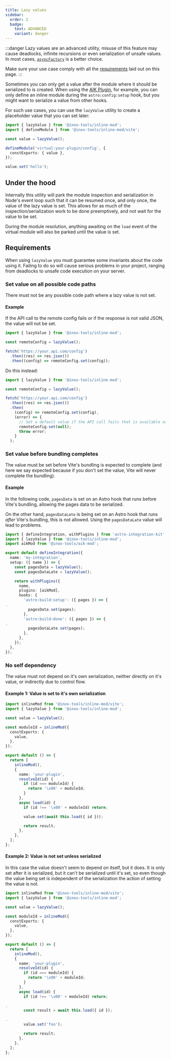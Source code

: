 ```yaml
---
title: Lazy values
sidebar:
  order: 2
  badge:
    text: ADVANCED
    variant: danger
---
```


:::danger
Lazy values are an advanced utility, misuse of this feature may cause deadlocks, infinite recursions or even serialization of unsafe values.
In most cases, [`asyncFactory`](/inline-mod/factory-wrappers#asyncfactory) is a better choice.

Make sure your use case comply with all the [requirements](#requirements) laid out on this page.
:::

Sometimes you can only get a value after the module where it should be serialized to is created. When using the [AIK Plugin](/inline-mod/aik-plugin), for example, you can only define an inline module during the `astro:config:setup` hook, but you might want to serialize a value from other hooks.

For such use cases, you can use the `lazyValue` utility to create a placeholder value that you can set later:

```ts
import { lazyValue } from '@inox-tools/inline-mod';
import { defineModule } from '@inox-tools/inline-mod/vite';

const value = lazyValue();

defineModule('virtual:your-plugin/config', {
  constExports: { value },
});

value.set('hello');
```

## Under the hood

Internally this utility will park the module inspection and serialization in Node's event loop such that it can be resumed once, and only once, the value of the lazy value is set.
This allows for as much of the inspection/serialization work to be done preemptively, and not wait for the value to be set.

During the module resolution, anything awaiting on the `load` event of the virtual module will also be parked until the value is set.

## Requirements

When using `lazyValue` you must guarantee some invariants about the code using it. Failing to do so will cause serious problems in your project, ranging from deadlocks to unsafe code execution on your server.

### Set value on all possible code paths

There must not be any possible code path where a lazy value is not set.

#### Example

If the API call to the remote config fails or if the response is not valid JSON, the value will not be set.

```ts
import { lazyValue } from '@inox-tools/inline-mod';

const remoteConfig = lazyValue();

fetch('https://your.api.com/config')
  .then((res) => res.json())
  .then((config) => remoteConfig.set(config));
```

Do this instead:

```ts ins={9-13}
import { lazyValue } from '@inox-tools/inline-mod';

const remoteConfig = lazyValue();

fetch('https://your.api.com/config')
  .then((res) => res.json())
  .then(
    (config) => remoteConfig.set(config),
    (error) => {
      // Set a default value if the API call fails that is available as the error is propagated
      remoteConfig.set(null);
      throw error;
    }
  );
```

### Set value before bundling completes

The value must be set before Vite's bundling is expected to complete (and here we say expected because if you don't set the value, Vite will never complete the bundling).

#### Example

In the following code, `pagesData` is set on an Astro hook that runs before Vite's bundling, allowing the pages data to be serialized.

On the other hand, `pagesDataLate` is being set on an Astro hook that runs _after_ Vite's bundling, this is not allowed. Using the `pagesDataLate` value will lead to problems.

```ts ins={"This runs before Vite's bundling, correct": 16-17} del={"This runs after Vite's bundling, incorrect": 20-21}
import { defineIntegration, withPlugins } from 'astro-integration-kit';
import { lazyValue } from '@inox-tools/inline-mod';
import aikMod from '@inox-tools/aik-mod';

export default defineIntegration({
  name: 'my-integration',
  setup: ({ name }) => {
    const pagesData = lazyValue();
    const pagesDataLate = lazyValue();

    return withPlugins({
      name,
      plugins: [aikMod],
      hooks: {
        'astro:build:setup': ({ pages }) => {
.
          pagesData.set(pages);
        },
        'astro:build:done': ({ pages }) => {
.
          pagesDataLate.set(pages);
        },
      },
    });
  },
});
```

### No self dependency

The value must not depend on it's own serialization, neither directly on it's value, or indirectly due to control flow.

#### Example 1: Value is set to it's own serialization

```ts del={"The value is set to the result of serializing itself": 24-25}
import inlineMod from '@inox-tools/inline-mod/vite';
import { lazyValue } from '@inox-tools/inline-mod';

const value = lazyValue();

const moduleId = inlineMod({
  constExports: {
    value,
  },
});

export default () => {
  return [
    inlineMod(),
    {
      name: 'your-plugin',
      resolveId(id) {
        if (id === moduleId) {
          return '\x00' + moduleId;
        }
      },
      async load(id) {
        if (id !== '\x00' + moduleId) return;

        value.set(await this.load({ id }));

        return result;
      },
    },
  ];
};
```

#### Example 2: Value is not set unless serialized

In this case the value doesn't seem to depend on itself, but it does. It is only set after it is serialized, but it can't be serialized until it's set, so even though the value being set is independent of the serialization the action of setting the value is not.

```ts {"Serializes the module, which includes the value": 25-26} del={"But value is only set after the serialization completes, which can't happen": 28-29}
import inlineMod from '@inox-tools/inline-mod/vite';
import { lazyValue } from '@inox-tools/inline-mod';

const value = lazyValue();

const moduleId = inlineMod({
  constExports: {
    value,
  },
});

export default () => {
  return [
    inlineMod(),
    {
      name: 'your-plugin',
      resolveId(id) {
        if (id === moduleId) {
          return '\x00' + moduleId;
        }
      },
      async load(id) {
        if (id !== '\x00' + moduleId) return;

.
        const result = await this.load({ id });

.
        value.set('foo');

        return result;
      },
    },
  ];
};
```
